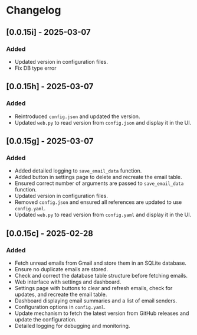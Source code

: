 # Changelog

## [0.0.15i] - 2025-03-07
### Added
- Updated version in configuration files.
- Fix DB type error

## [0.0.15h] - 2025-03-07
### Added
- Reintroduced `config.json` and updated the version.
- Updated `web.py` to read version from `config.json` and display it in the UI.

## [0.0.15g] - 2025-03-07
### Added
- Added detailed logging to `save_email_data` function.
- Added button in settings page to delete and recreate the email table.
- Ensured correct number of arguments are passed to `save_email_data` function.
- Updated version in configuration files.
- Removed `config.json` and ensured all references are updated to use `config.yaml`.
- Updated `web.py` to read version from `config.yaml` and display it in the UI.

## [0.0.15c] - 2025-02-28
### Added
- Fetch unread emails from Gmail and store them in an SQLite database.
- Ensure no duplicate emails are stored.
- Check and correct the database table structure before fetching emails.
- Web interface with settings and dashboard.
- Settings page with buttons to clear and refresh emails, check for updates, and recreate the email table.
- Dashboard displaying email summaries and a list of email senders.
- Configuration options in `config.yaml`.
- Update mechanism to fetch the latest version from GitHub releases and update the configuration.
- Detailed logging for debugging and monitoring.


